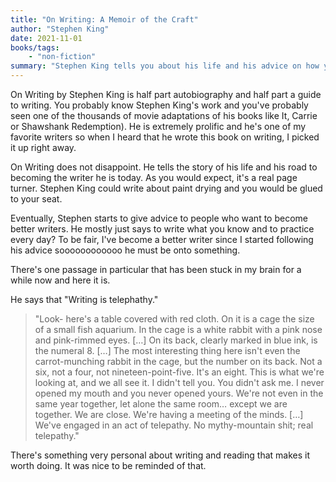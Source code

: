 ```yaml
---
title: "On Writing: A Memoir of the Craft"
author: "Stephen King"
date: 2021-11-01
books/tags:
    - "non-fiction"
summary: "Stephen King tells you about his life and his advice on how you can become better at writing. This amounts to him basically saying \"Just write a lot bro\" but despite this, this was quite a fun read. And... He's not wrong."
---
```

On Writing by Stephen King is half part autobiography and half part a guide to writing. You probably know Stephen King's work and you've probably seen one of the thousands of movie adaptations of his books like It, Carrie or Shawshank Redemption). He is extremely prolific and he's one of my favorite writers so when I heard that he wrote this book on writing, I picked it up right away.

On Writing does not disappoint. He tells the story of his life and his road to becoming the writer he is today. As you would expect, it's a real page turner. Stephen King could write about paint drying and you would be glued to your seat.

Eventually, Stephen starts to give advice to people who want to become better writers. He mostly just says to write what you know and to practice every day? To be fair, I've become a better writer since I started following his advice soooooooooooo he must be onto something.

There's one passage in particular that has been stuck in my brain for a while now and here it is.

He says that "Writing is telephathy."

> "Look- here's a table covered with red cloth. On it is a cage the size of a small fish aquarium. In the cage is a white rabbit with a pink nose and pink-rimmed eyes. […] On its back, clearly marked in blue ink, is the numeral 8. […] The most interesting thing here isn't even the carrot-munching rabbit in the cage, but the number on its back. Not a six, not a four, not nineteen-point-five. It's an eight. This is what we're looking at, and we all see it. I didn't tell you. You didn't ask me. I never opened my mouth and you never opened yours. We're not even in the same year together, let alone the same room… except we are together. We are close. We're having a meeting of the minds. […] We've engaged in an act of telepathy. No mythy-mountain shit; real telepathy."

There's something very personal about writing and reading that makes it worth doing. It was nice to be reminded of that.

